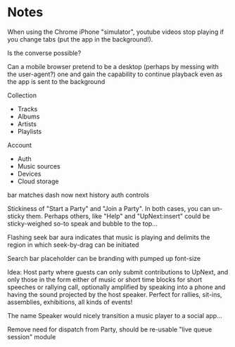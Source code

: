 # Notes

When using the Chrome iPhone "simulator", youtube videos stop playing if you change tabs (put the app in the background!).

Is the converse possible?

Can a mobile browser pretend to be a desktop (perhaps by messing with the user-agent?) one and gain the capability to continue playback even as the app is sent to the background


Collection

- Tracks
- Albums
- Artists
- Playlists


Account
- Auth
- Music sources
- Devices
- Cloud storage


bar
matches
dash
now
next
history
auth
controls


Stickiness of "Start a Party" and "Join a Party". In both cases, you can un-sticky them. Perhaps others, like "Help" and "UpNext:insert" could be sticky-weighed so-to speak and bubble to the top...



Flashing seek bar aura indicates that music is playing and delimits the region in which seek-by-drag can be initiated

Search bar placeholder can be branding with pumped up font-size

Idea: Host party where guests can only submit contributions to UpNext, and only those in the form either of music or short time blocks for short speeches or rallying call, optionally amplified by speaking into a phone and having the sound projected by the host speaker. Perfect for rallies, sit-ins, assemblies, exhibitions, all kinds of events!

The name Speaker would nicely transition a music player to a social app...

Remove need for dispatch from Party, should be re-usable "live queue session" module
